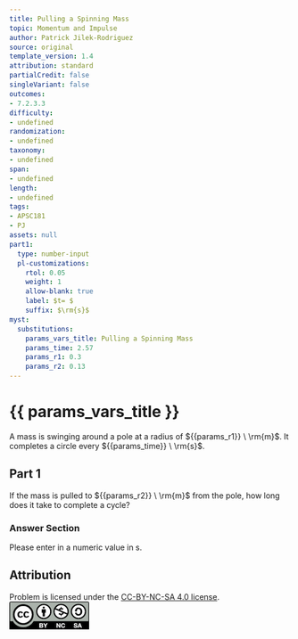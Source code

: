 ```yaml
---
title: Pulling a Spinning Mass
topic: Momentum and Impulse
author: Patrick Jilek-Rodriguez
source: original
template_version: 1.4
attribution: standard
partialCredit: false
singleVariant: false
outcomes:
- 7.2.3.3
difficulty:
- undefined
randomization:
- undefined
taxonomy:
- undefined
span:
- undefined
length:
- undefined
tags:
- APSC181
- PJ
assets: null
part1:
  type: number-input
  pl-customizations:
    rtol: 0.05
    weight: 1
    allow-blank: true
    label: $t= $
    suffix: $\rm{s}$
myst:
  substitutions:
    params_vars_title: Pulling a Spinning Mass
    params_time: 2.57
    params_r1: 0.3
    params_r2: 0.13
---
```

# {{ params_vars_title }}
A mass is swinging around a pole at a radius of ${{params_r1}} \ \rm{m}$.
It completes a circle every ${{params_time}} \ \rm{s}$.

## Part 1

If the mass is pulled to ${{params_r2}} \ \rm{m}$ from the pole, how long does it take to complete a cycle?

### Answer Section

Please enter in a numeric value in s.

## Attribution

Problem is licensed under the [CC-BY-NC-SA 4.0 license](https://creativecommons.org/licenses/by-nc-sa/4.0/).<br> ![The Creative Commons 4.0 license requiring attribution-BY, non-commercial-NC, and share-alike-SA license.](https://raw.githubusercontent.com/firasm/bits/master/by-nc-sa.png)